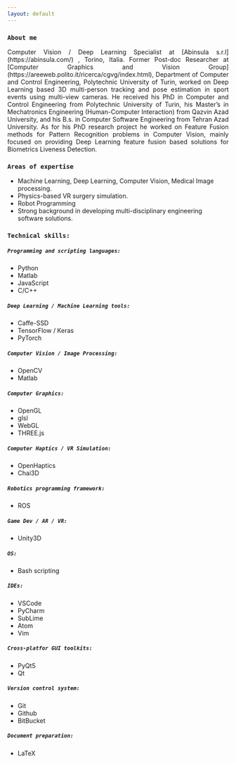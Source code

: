 ```yaml
---
layout: default
---
```



### `About me`
<div style="text-align: justify">
 Computer Vision / Deep Learning Specialist at [Abinsula s.r.l](https://abinsula.com/) , Torino, Italia.
Former Post-doc Researcher at [Computer Graphics and Vision Group](https://areeweb.polito.it/ricerca/cgvg/index.html), Department of Computer and Control Engineering, Polytechnic University of Turin, worked on Deep Learning based 3D multi-person tracking and pose estimation in sport events using multi-view cameras.
He received his PhD in Computer and Control Engineering from Polytechnic University of Turin, his Master’s in Mechatronics Engineering (Human-Computer Interaction) from Qazvin Azad University, and his B.s. in Computer Software Engineering from Tehran Azad University.
As for his PhD research project he worked on Feature Fusion methods for Pattern Recognition problems in Computer Vision, mainly focused on providing Deep Learning feature fusion based solutions for Biometrics Liveness Detection.
</div>



### `Areas of expertise`
* Machine Learning, Deep Learning, Computer Vision, Medical Image processing.
* Physics-based VR surgery simulation. 
* Robot Programming 
* Strong background in developing multi-disciplinary engineering software solutions.



### `Technical skills:`
##### `Programming and scripting languages:`
* Python
* Matlab
* JavaScript
* C/C++

##### `Deep Learning / Machine Learning tools:`
* Caffe-SSD
* TensorFlow / Keras
* PyTorch

##### `Computer Vision / Image Processing:`
* OpenCV
* Matlab

##### `Computer Graphics:`
* OpenGL
* glsl
* WebGL
* THREE.js

##### `Computer Haptics / VR Simulation:`
* OpenHaptics
* Chai3D

##### `Robotics programming framework:`
* ROS

##### `Game Dev / AR / VR:`
* Unity3D

##### `OS:`
* Bash scripting

##### `IDEs:`
* VSCode
* PyCharm
* SubLime
* Atom
* Vim

##### `Cross-platfor GUI toolkits:`
* PyQt5
* Qt

##### `Version control system:`
* Git
* Github
* BitBucket

##### `Document preparation:`
* LaTeX


